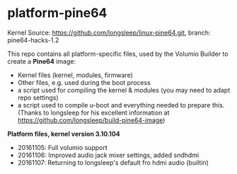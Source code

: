 # platform-pine64

Kernel Source: https://github.com/longsleep/linux-pine64.git, branch: pine64-hacks-1.2 

This repo contains all platform-specific files, used by the Volumio Builder to create a **Pine64** image:

- Kernel files (kernel, modules, firmware)
- Other files, e.g. used during the boot process
- a script used for compiling the kernel & modules (you may need to adapt repo settings)
- a script used to compile u-boot and everything needed to prepare this.
  (Thanks to longsleep for his excellent information at https://github.com/longsleep/build-pine64-image)

**Platform files, kernel version 3.10.104**
- 20161105: Full volumio support
- 20161106: Improved audio jack mixer settings, added sndhdmi
- 20161107: Returning to longsleep's default fro hdmi audio (builtin)
